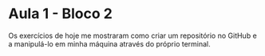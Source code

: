 # Aula 1 - Bloco 2
Os exercícios de hoje me mostraram como criar um repositório no GitHub e a manipulá-lo em minha máquina através do próprio terminal.

